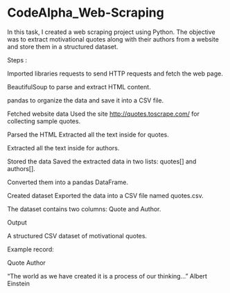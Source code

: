 # CodeAlpha_Web-Scraping
In this task, I created a web scraping project using Python. The objective was to extract motivational quotes along with their authors from a website and store them in a structured dataset.

Steps :

Imported libraries
requests to send HTTP requests and fetch the web page.

BeautifulSoup to parse and extract HTML content.

pandas to organize the data and save it into a CSV file.

Fetched website data
Used the site http://quotes.toscrape.com/ for collecting sample quotes.

Parsed the HTML
Extracted all the text inside for quotes.

Extracted all the text inside for authors.

Stored the data
Saved the extracted data in two lists: quotes[] and authors[].

Converted them into a pandas DataFrame.

Created dataset
Exported the data into a CSV file named quotes.csv.

The dataset contains two columns: Quote and Author.

Output

A structured CSV dataset of motivational quotes.

Example record:

Quote Author

“The world as we have created it is a process of our thinking...” Albert Einstein
